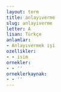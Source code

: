 ```yaml
---
layout: term
title: anlayıverme
slug: anlayiverme
letter: A
lisan: Türkçe
anlamlar:
- Anlayıvermek işi
ozellikler:
- - isim
ornekler:
- - ''
orneklerkaynak:
- - ''
---
```

